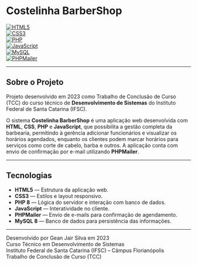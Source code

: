# Costelinha BarberShop

[![HTML5](https://img.shields.io/badge/HTML5-E34F26?logo=html5&logoColor=white)](https://developer.mozilla.org/pt-BR/docs/Web/HTML)  
[![CSS3](https://img.shields.io/badge/CSS3-1572B6?logo=css3&logoColor=white)](https://developer.mozilla.org/pt-BR/docs/Web/CSS)  
[![PHP](https://img.shields.io/badge/PHP-777BB4?logo=php&logoColor=white)](https://www.php.net/)  
[![JavaScript](https://img.shields.io/badge/JavaScript-F7DF1E?logo=javascript&logoColor=black)](https://developer.mozilla.org/pt-BR/docs/Web/JavaScript)  
[![MySQL](https://img.shields.io/badge/MySQL-4479A1?logo=mysql&logoColor=white)](https://www.mysql.com/)  
[![PHPMailer](https://img.shields.io/badge/PHPMailer-D14836?logo=phpmailer&logoColor=white)](https://github.com/PHPMailer/PHPMailer)

---

## **Sobre o Projeto**

Projeto desenvolvido em 2023 como Trabalho de Conclusão de Curso (TCC) do curso técnico de **Desenvolvimento de Sistemas** do Instituto Federal de Santa Catarina (IFSC).

O sistema **Costelinha BarberShop** é uma aplicação web desenvolvida com **HTML**, **CSS**, **PHP** e **JavaScript**, que possibilita a gestão completa da barbearia, permitindo à gerência adicionar funcionários e visualizar os horários agendados, enquanto os clientes podem marcar horários para serviços como corte de cabelo, barba e outros. A aplicação conta com envio de confirmação por e-mail utilizando **PHPMailer**.

---

## **Tecnologias**

- **HTML5** — Estrutura da aplicação web.  
- **CSS3** — Estilos e layout responsivo.  
- **PHP 8** — Lógica do servidor e interação com banco de dados.  
- **JavaScript** — Interatividade no cliente.  
- **PHPMailer** — Envio de e-mails para confirmação de agendamento.  
- **MySQL 8** — Banco de dados para persistência das informações.

---

Desenvolvido por Gean Jair Silva em 2023  
Curso Técnico em Desenvolvimento de Sistemas  
Instituto Federal de Santa Catarina (IFSC) – Câmpus Florianópolis  
Trabalho de Conclusão de Curso (TCC)
